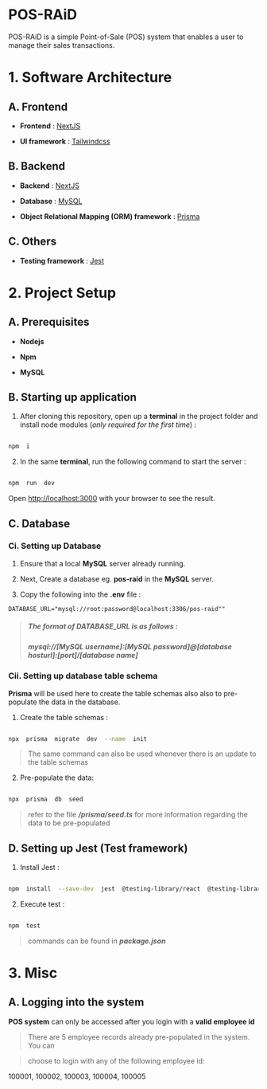 # POS-RAiD

POS-RAiD is a simple Point-of-Sale (POS) system that enables a user to manage their sales transactions.

# 1. Software Architecture

## A. Frontend

-  **Frontend** : [NextJS](https://nextjs.org/docs)

-  **UI framework** : [Tailwindcss](https://tailwindcss.com/docs/installation)

## B. Backend

-  **Backend** : [NextJS](https://nextjs.org/docs)

-  **Database** : [MySQL](https://dev.mysql.com/)

-  **Object Relational Mapping (ORM) framework** : [Prisma](https://www.prisma.io/docs)

## C. Others

-  **Testing framework** : [Jest](https://jestjs.io/docs/getting-started)

  

# 2. Project Setup

  

## A. Prerequisites

-  **Nodejs**

-  **Npm**

-  **MySQL**

## B. Starting up application
1. After cloning this repository, open up a **terminal** in the project folder and install node modules (*only required for the first time*) :

```bash

npm  i
```

2. In the same **terminal**, run the following command to start the server :

```bash

npm  run  dev

```

Open [http://localhost:3000](http://localhost:3000) with your browser to see the result.

  

## C. Database

### Ci. Setting up Database

1. Ensure that a local **MySQL** server already running.

2. Next, Create a database eg. **pos-raid** in the **MySQL** server.
3. Copy the following into the **.env** file :
```
DATABASE_URL="mysql://root:password@localhost:3306/pos-raid""
```
>##### The format of DATABASE_URL is as follows : 
>##### mysql://[MySQL username]:[MySQL password]@[database hosturl]:[port]/[database name] 

### Cii. Setting up database table schema

**Prisma** will be used here to create the table schemas also also to pre-populate the data in the database.

1. Create the table schemas :

```bash

npx  prisma  migrate  dev  --name  init

```

  

> The same command can also be used whenever there is an update to the table schemas

  

2. Pre-populate the data:

```bash

npx  prisma  db  seed

```

  

> refer to the file ***/prisma/seed.ts*** for more information regarding the data to be pre-populated

  

## D. Setting up Jest (Test framework)

  

1. Install Jest :

```bash

npm  install  --save-dev  jest  @testing-library/react  @testing-library/jest-dom

```

2. Execute test :

```bash

npm  test

```

> commands can be found in ***package.json***

  

# 3. Misc

  

## A. Logging into the system

**POS system** can only be accessed after you login with a **valid employee id**

> There are 5 employee records already pre-populated in the system. You can

> choose to login with any of the following employee id:

  

100001, 100002, 100003, 100004, 100005